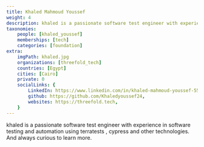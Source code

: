 ```yaml
---
title: Khaled Mahmoud Youssef
weight: 4
description: khaled is a passionate software test engineer with experience in software testing ....
taxonomies:
    people: [khaled_youssef]
    memberships: [tech]
    categories: [foundation]
extra:
    imgPath: khaled.jpg
    organizations: [threefold_tech]
    countries: [Egypt]
    cities: [Cairo]
    private: 0
    socialLinks: {
        LinkedIn: https://www.linkedin.com/in/khaled-mahmoud-youssef-555740180/,
        github: https://github.com/Khaledyoussef24,
        websites: https://threefold.tech,
    }
---
```


khaled is a passionate software test engineer with experience in software testing and automation using terratests , cypress and other technologies. And always curious to learn more.